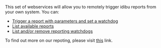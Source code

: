 This set of webservices will allow you to remotely trigger idibu reports from your own system. You can:

- <a href="https://github.com/oneworldmarket/idibu-api/blob/master/webservices/reporting-management/report_ws.md">Trigger a report with parameters and set a watchdog</a>
- <a href="https://github.com/oneworldmarket/idibu-api/blob/master/webservices/reporting-management/report_list.md">List available reports</a>
- <a href="https://github.com/oneworldmarket/idibu-api/blob/master/webservices/reporting-management/wd_list_del.md">List and/or remove reporting watchdogs</a>

To find out more on our repoting, please visit <a href="http://support.idibu.com/default_import/Knowledgebase/Article/View/94/0/breakdown-of-idibu-downloadable-reports" target="_blank" >this</a> link.
